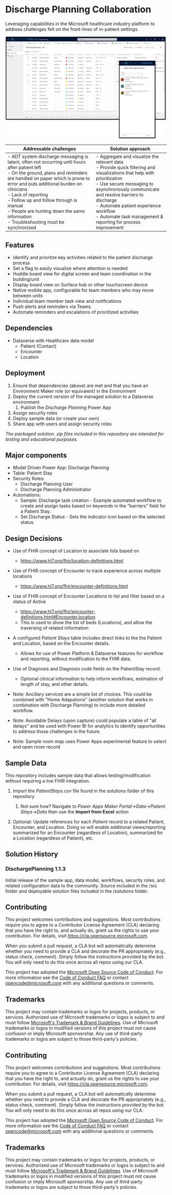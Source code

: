 # Discharge Planning Collaboration

Leveraging capabilities in the Microsoft healthcare industry platform to address challenges felt on the front-lines of in-patient settings.

![Sample screenshot of discharge planning board and mobile app](./images/PatientDischargePlanningBoardAndMobile.png)

| Addressable challenges| Solution approach|
|---|------|
| - ADT system discharge messaging is latent, often not occurring until hours after patient left<br>- On the ground, plans and reminders are handled on paper which is prone to error and puts additional burden on clinicians<br>- Lack of reporting <br>- Follow up and follow through is manual <br>- People are hunting down the same information<br>- Troubleshooting must be synchronized |- Aggregate and visualize the relevant data<br>- Provide quick filtering and visualizations that help with prioritization <br>- Use secure messaging to asynchronously communicate and resolve barriers to discharge<br> - Automate patient experience workflow<br>- Automate task management & reporting for process improvement |

## Features

- Identify and prioritze key activities related to the patient discharge process​
- Set a flag to easily visualize where attention is needed​
- Huddle board view for digital screen and team coordination in the building/unit​
- Display board view on Surface hub or other touchscreen device​
- Native mobile app, configurable for team members who may move between units​
- Individual team member task view and notifications​
- Push alerts and reminders via Teams​
- Automate reminders and escalations of prioritized activities

## Dependencies

- Dataverse with Healthcare data model
  - Patient (Contact)
  - Encounter
  - Location

## Deployment

1. Ensure that dependencies (above) are met and that you have an Environment Maker role (or equivalent) in the Environment
1. Deploy the current version of the managed solution to a Dataverse environment
    1. Publish the *Discharge Planning* Power App
1. Assign security roles
1. Deploy sample data (or create your own)
1. Share app with users and assign security roles

*The packaged solution .zip files included in this repository are intended for testing and educational purposes.*

## Major components

- Model Driven Power App: Discharge Planning
- Table: Patient Stay
- Security Roles: 
  - Discharge Planning User
  - Discharge Planning Administrator
- Automations:
  - Sample: Discharge task creation - Example automated workflow to create and assign tasks based on keywords in the "barriers" field for a Patient Stay.
  - Set Discharge Status - Sets the indicator icon based on the selected status

## Design Decisions

- Use of FHIR concept of Location to associate lists based on 
  - https://www.hl7.org/fhir/location-definitions.html

- Use of FHIR concept of Encounter to track experience across multiple locations 
  - https://www.hl7.org/fhir/encounter-definitions.html

- Use of FHIR concept of Encounter Locations to list and filter based on a status of Active
  - https://www.hl7.org/fhir/encounter-definitions.html#Encounter.location
  - This is used to show the list of beds (Locations), and allow the traversing of related information

- A configured *Patient Stays* table includes direct links to the the Patient and Location, based on the Encounter details.  
  - Allows for use of Power Platform & Dataverse features for workflow and reporting, without modification to the FHIR data.

- Use of Diagnosis and Diagnosis code fields on the PatientStay record.
  - Optional clinical information to help inform workflows, estimation of length of stay, and other details.

- Note: Ancillary services are a simple list of choices. This could be combined with "Home Adapations" (another solution that works in combination with Discharge Planning) to include more detailed workflow.

- Note: Avoidable Delays (upon capture) could populate a table of "all delays" and be used with Power BI for analytics to identify opportunities to address those challenges in the future.

- Note: Sample room map uses Power Apps experimental feature to select and open room record



## Sample Data

This repository includes sample data that allows testing/modification without requiring a live FHIR integration.

1. Import the *PatientStays.csv* file found in the solutions folder of this repository
    1. Not sure how? Navigate to *Power Apps Maker Portal->Data->Patient Stays->Data* then use the **Import from Excel** action

1. Optional: Update references for each *Patient* record to a related Patient, Encounter, and Location. Doing so will enable additional views/reporting summarized for an Encounter (regardless of Location), summarized for a Location (regardless of Patient), etc.

## Solution History

### DischargePlanning 1.1.3

Initial release of the sample app, data model, workflows, security roles, and related configuration data to the community. Source included in the /src folder and deployable solution files included in the /solutions folder.

## Contributing

This project welcomes contributions and suggestions.  Most contributions require you to agree to a
Contributor License Agreement (CLA) declaring that you have the right to, and actually do, grant us
the rights to use your contribution. For details, visit https://cla.opensource.microsoft.com.

When you submit a pull request, a CLA bot will automatically determine whether you need to provide
a CLA and decorate the PR appropriately (e.g., status check, comment). Simply follow the instructions
provided by the bot. You will only need to do this once across all repos using our CLA.

This project has adopted the [Microsoft Open Source Code of Conduct](https://opensource.microsoft.com/codeofconduct/).
For more information see the [Code of Conduct FAQ](https://opensource.microsoft.com/codeofconduct/faq/) or
contact [opencode@microsoft.com](mailto:opencode@microsoft.com) with any additional questions or comments.

## Trademarks

This project may contain trademarks or logos for projects, products, or services. Authorized use of Microsoft 
trademarks or logos is subject to and must follow 
[Microsoft's Trademark & Brand Guidelines](https://www.microsoft.com/en-us/legal/intellectualproperty/trademarks/usage/general).
Use of Microsoft trademarks or logos in modified versions of this project must not cause confusion or imply Microsoft sponsorship.
Any use of third-party trademarks or logos are subject to those third-party's policies.

## Contributing

This project welcomes contributions and suggestions.  Most contributions require you to agree to a
Contributor License Agreement (CLA) declaring that you have the right to, and actually do, grant us
the rights to use your contribution. For details, visit https://cla.opensource.microsoft.com.

When you submit a pull request, a CLA bot will automatically determine whether you need to provide
a CLA and decorate the PR appropriately (e.g., status check, comment). Simply follow the instructions
provided by the bot. You will only need to do this once across all repos using our CLA.

This project has adopted the [Microsoft Open Source Code of Conduct](https://opensource.microsoft.com/codeofconduct/).
For more information see the [Code of Conduct FAQ](https://opensource.microsoft.com/codeofconduct/faq/) or
contact [opencode@microsoft.com](mailto:opencode@microsoft.com) with any additional questions or comments.

## Trademarks

This project may contain trademarks or logos for projects, products, or services. Authorized use of Microsoft 
trademarks or logos is subject to and must follow 
[Microsoft's Trademark & Brand Guidelines](https://www.microsoft.com/en-us/legal/intellectualproperty/trademarks/usage/general).
Use of Microsoft trademarks or logos in modified versions of this project must not cause confusion or imply Microsoft sponsorship.
Any use of third-party trademarks or logos are subject to those third-party's policies.
